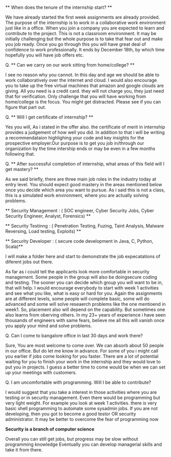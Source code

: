  ** When does the tenure of the internship start? **
 
We have already started the first week assignments are already provided. The purpose of the internship 
is to work in a collaborative work environment just like in a office. When you join a company you are expected to learn
and contribute to the project. This is not a classroom environment. It may be initially challenging but the whole purpose
is to take that fear out and make you job ready. Once you go through this you will have great deal of confidence to work 
professionally. It ends by December 18th, by which time hopefully you will have job offers etc. 

Q. ** Can we carry on our work sitting from home/college? **

I see no reason why you cannot. In this day and age we should be able to work collaboratively over the internet and cloud. 
I would also encourage you to take up the free virtual machines that amazon and google clouds are giving. All you need is a
credit card. they will not charge you, they just need that for verification. 
Only challenge that you will have working from home/college is the focus. You might get distracted. Please see if you 
can figure that part out. 

Q. ** Will I get certificate of internship? **

Yes you will, As i stated in the offer also. the certificate of merit in internship provides a judgement of how well you did. 
In addition to that i will be writing a recommendataion highlighing your code and key insights for the prospective employer.Our purpose is to get you job in/through our organization by the time intership ends or may be even in a few months following that. 

Q. ** After successful completion of internship, what areas of this field will I get mastery? **

As we said briefly, there are three main job roles in the industry today at entry level. You should expect good mastery
in the areas mentioned below once you decide which area you want to pursue. As i said this is not a class, this is a simulated work environment, where you are actually solving problems. 

** Security Management : ( SOC engineer, Cyber Security Jobs, Cyber Security Engineer, Analyst, Forensics) **

** Security Testinng : ( Penetration Testing, Fuzing, Taint Analysis, Malware Reversing, Load testing, Exploits) **

** Security Developer : ( secure code development in Java, C, Python, Scala)**

I will make a folder here and start to demonstrate the job expecatations of diferent jobs out there. 

As far as i could tell the applicants look more comfortable in security management. Some people in the group will also be doingsecure coding and testing. The sooner you can decide which group you will want to be in, that will help. I would encourage everybody to start with week 1 activities and see what you like, what is easy or hard for you. Again the assignments are at different levels, some people will complete basic, some will do advanced and some will solve reseaerch problems like the one mentioend in week1. So, placement also will depend on the capability. But sometimes one also learns from oberving others. In my 23+ years of experience i have seen thousands of engineers with same fears, believe me all this will vanish once you apply your mind and solve problems. 

Q. Can I come to bangalore office in last 30 days and work there?

Sure, You are most welcome to come over. We can absorb about 50 people in our office. But do let me know in advance. 
For some of you i might call you earlier if jobs come looking for you faster. There are a lot of potential waiting for you 
to finish your work in the internship and they would love to put you in projects. I guess a better time to come would be when
we can set up your meetings with customers. 

Q. I am uncomfortable with programming. Will I be able to contribute?

I would suggest that you take a interest in those activities where you are testing or in security management. 
Even there would be programming but very light weight. For example you look at week 1 activities. there is very basic 
shell programming to automate some sysadmin jobs. If you are not developing, then you got to become a good testor OR security 
administrator. It may be better to overcome the fear of programming now

**Security is a branch of computer science**

Overall you can still get jobs, but progress may be slow without programming knowledge
Eventually you can develop managerial skills and take it from there. 


